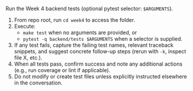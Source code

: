 Run the Week 4 backend tests (optional pytest selector: `$ARGUMENTS`).

1. From repo root, run `cd week4` to access the folder.
2. Execute:
   - `make test` when no arguments are provided, or
   - `pytest -q backend/tests $ARGUMENTS` when a selector is supplied.
3. If any test fails, capture the failing test names, relevant traceback snippets, and suggest concrete follow-up steps (rerun with `-k`, inspect file X, etc.).
4. When all tests pass, confirm success and note any additional actions (e.g., run coverage or lint if applicable).
5. Do not modify or create test files unless explicitly instructed elsewhere in the conversation.
